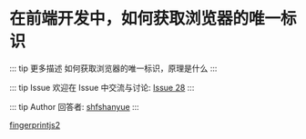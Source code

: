 # 在前端开发中，如何获取浏览器的唯一标识

::: tip 更多描述 
 如何获取浏览器的唯一标识，原理是什么 
:::

::: tip Issue 
 欢迎在 Issue 中交流与讨论: [Issue 28](https://github.com/shfshanyue/Daily-Question/issues/28) 
:::

::: tip Author 
回答者: [shfshanyue](https://github.com/shfshanyue) 
:::

[fingerprintjs2](https://github.com/Valve/fingerprintjs2)